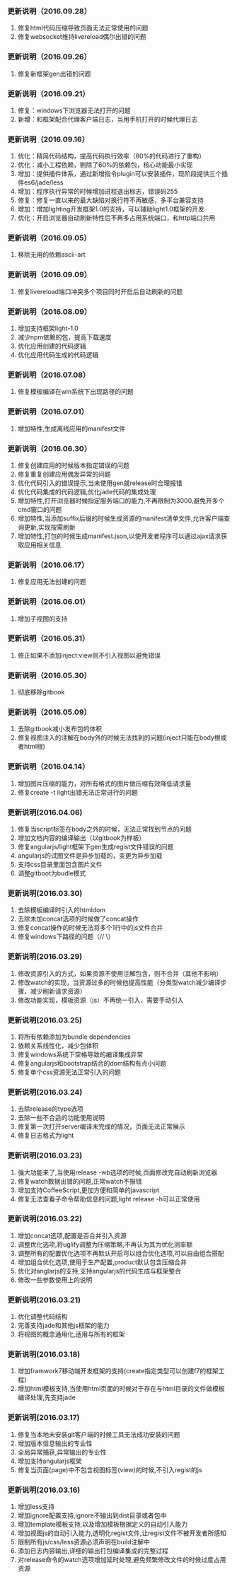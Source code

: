 ### 更新说明（2016.09.28）
1. 修复html代码压缩导致页面无法正常使用的问题
2. 修复websocket维持livereload偶尔出错的问题

### 更新说明（2016.09.26）
1. 修复新框架gen出错的问题


### 更新说明（2016.09.21）
1. 修复：windows下浏览器无法打开的问题
2. 新增：和框架配合代理客户端日志，当用手机打开的时候代理日志

### 更新说明（2016.09.16）
1. 优化：精简代码结构，提高代码执行效率（80%的代码进行了重构）
2. 优化：减小工程依赖，剔除了60%的依赖包，核心功能最小实现
3. 增加：提供插件体系，通过新增指令plugin可以安装插件，现阶段提供三个插件es6/jade/less
4. 增加：程序执行异常的时候增加进程退出标志，错误码255
5. 修复：修复一直以来的最大缺陷对换行符不再敏感，多平台兼容支持
6. 增加：增加lighting开发框架1.0的支持，可以辅助light1.0框架的开发
7. 优化：开启浏览器自动刷新特性后不再多占用系统端口，和http端口共用

### 更新说明（2016.09.05）
1. 移除无用的依赖ascii-art

### 更新说明（2016.09.09）
1. 修复livereload端口冲突多个项目同时开启后自动刷新的问题

### 更新说明（2016.08.09）
1. 增加支持框架light-1.0
2. 减少npm依赖的包，提高下载速度
3. 优化应用创建的代码逻辑
4. 优化应用代码生成的代码逻辑

### 更新说明（2016.07.08）
1. 修复模板编译在win系统下出现路径的问题

### 更新说明（2016.07.01）
1. 增加特性,生成离线应用的manifest文件

### 更新说明（2016.06.30）
1. 修复创建应用的时候版本指定错误的问题
2. 修复重复创建应用偶发异常的问题
3. 优化代码引入的错误提示,当未使用gen就release时合理报错
4. 优化代码集成的代码逻辑,优化jade代码的集成处理
4. 增加特性,打开浏览器时候指定服务端口的能力,不再限制为3000,避免开多个cmd窗口的问题
5. 增加特性,当添加suffix后缀的时候生成资源的manifest清单文件,允许客户端查询更新,实现按需刷新
6. 增加特性,打包的时候生成manifest.json,以使开发者程序可以通过ajax请求获取应用相关信息

### 更新说明（2016.06.17）
1. 修复应用无法创建的问题

### 更新说明（2016.06.01）
1. 增加子视图的支持

### 更新说明（2016.05.31）
1. 修正如果不添加inject:view则不引入视图以避免错误

### 更新说明（2016.05.30）
1. 彻底移除gitbook

### 更新说明（2016.05.09）
1. 去除gitbook减小发布包的体积
2. 修复视图注入的注解在body外的时候无法找到的问题(inject只能在body根或者html根)

### 更新说明（2016.04.14）
1. 增加图片压缩的能力，对所有格式的图片做压缩有效降低请求量
2. 修复create -t light出错无法正常进行的问题

### 更新说明(2016.04.06)
1. 修复当script标签在body之外的时候，无法正常找到节点的问题
2. 增加文档内容的编译输出（以gitbook为样板）
3. 修复angularjs/light框架下gen生成regist文件错误的问题
4. angularjs的试图文件是异步加载的，变更为异步加载
5. 支持css目录里面包含图片文件
6. 调整gitboot为budle模式

### 更新说明(2016.03.30)
1. 去除模板编译时引入的htmldom
2. 去除未加concat选项的时候做了concat操作
3. 修复concat操作的时候无法将多个1行中的js文件合并
4. 修复windows下路径的问题（// \）

### 更新说明(2016.03.29)
1. 修改资源引入的方式，如果资源不使用注解包含，则不合并（其他不影响）
2. 修改watch的实现，当资源过多的时候他提高性能（分类型watch减少编译步骤，减少刷新请求资源）
3. 修改功能实现，模板资源（js）不再统一引入，需要手动引入

### 更新说明(2016.03.25)
1. 将所有依赖添加为bundle dependencies
2. 依赖关系线性化，减少包体积
3. 修复windows系统下空格导致的编译集成异常
4. 修复angularjs和bootstrap结合的dom结构有点小问题
5. 修复单个css资源无法正常引入的问题

### 更新说明(2016.03.24)

1. 去除release的type选项
2. 去除一些不合适的功能使用说明
3. 修复第一次打开server编译未完成的情况，页面无法正常展示
4. 修复日志格式为light

### 更新说明(2016.03.23)

1. 强大功能来了,当使用release -wb选项的时候,页面修改完自动刷新浏览器
2. 修复watch数据出错的问题,正常watch不报错
3. 增加支持CoffeeScript,更加方便和简单的javascript
4. 修复无法查看子命令帮助信息的问题,light release -h可以正常使用

### 更新说明(2016.03.22)

1. 增加concat选项,配置是否合并引入资源
2. 调整优化选项,将uglify调整为压缩策略,不再认为其为优化测率额
3. 调整所有的配置优化选项不再默认开启可以组合优化选项,可以自由组合搭配
4. 增加组合优化选项,使用于生产配置,product默认包含压缩合并
5. 优化对anglarjs的支持,支持angularjs的代码生成与框架整合
5. 修改一些参数使用上的说明

### 更新说明(2016.03.21)

1. 优化调整代码结构
2. 完善支持jade和其他js框架的能力
3. 将视图的概念通用化,适用与所有的框架

### 更新说明(2016.03.18)

1. 增加framwork7移动端开发框架的支持(create指定类型可以创建f7的框架工程)
2. 增加html模板支持,当使用html页面的时候对于存在与html目录的文件做模板编译处理,先支持jade

### 更新说明(2016.03.17)

1. 修复当本地未安装git客户端的时候工具无法成功安装的问题
2. 增加版本信息输出的专业性
3. 全局异常捕获,异常输出的专业性
4. 增加支持angularjs框架
5. 修复当页面(page)中不包含视图标签(view)的时候,不引入regist的js

### 更新说明(2016.03.16)

1. 增加less支持
2. 增加ignore配置支持,ignore不输出到dist目录或者包中
3. 增加template模板支持,以及增加模板根据定义的自动引入能力
4. 增加视图js的自动引入能力,透明化regist文件,让regist文件不被开发者所感知
5. 限制所有js/css/less资源必须声明在build注解中
6. 添加日志内容输出,详细的输出打包编译集成的完整过程
7. 对release命令的watch选项增加延时处理,避免频繁修改文件的时候过度占用资源
